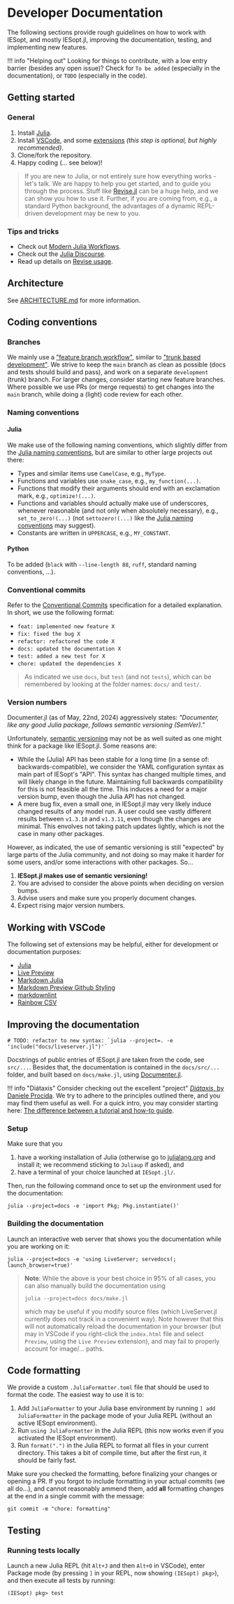 # Developer Documentation

The following sections provide rough guidelines on how to work with IESopt, and mostly IESopt.jl, improving the documentation, testing, and implementing new features.

!!! info "Helping out"
    Looking for things to contribute, with a low entry barrier (besides any open issue)? Check for `To be added` (especially in the documentation), or `TODO` (especially in the code).

## Getting started

### General

1. Install [Julia](https://julialang.org/downloads/).
2. Install [VSCode](https://code.visualstudio.com/), and some [extensions](#working-with-vscode) _(this step is optional, but highly recommended)_.
3. Clone/fork the repository.
4. Happy coding (... see below)!

> If you are new to Julia, or not entirely sure how everything works - let's talk. We are happy to help you get started, and to guide you through the process. Stuff like [Revise.jl](https://timholy.github.io/Revise.jl/) can be a huge help, and we can show you how to use it. Further, if you are coming from, e.g., a standard Python background, the advantages of a dynamic REPL-driven development may be new to you.

### Tips and tricks

- Check out [Modern Julia Workflows](https://modernjuliaworkflows.github.io/).
- Check out the [Julia Discourse](https://discourse.julialang.org/).
- Read up details on [Revise usage](https://timholy.github.io/Revise.jl/stable/cookbook/).

## Architecture

See [ARCHITECTURE.md](https://github.com/ait-energy/IESopt.jl/main/blob/main/ARCHITECTURE.md) for more information.

## Coding conventions

### Branches

We mainly use a ["feature branch workflow"](https://www.atlassian.com/git/tutorials/comparing-workflows/feature-branch-workflow), similar to ["trunk based development"](https://trunkbaseddevelopment.com/). We strive to keep the `main` branch as clean as possible (docs and tests should build and pass), and work on a separate `development` (trunk) branch. For larger changes, consider starting new feature branches. Where possible we use PRs (or merge requests) to get changes into the `main` branch, while doing a (light) code review for each other.

### Naming conventions

#### Julia

We make use of the following naming conventions, which slightly differ from the [Julia naming conventions](https://docs.julialang.org/en/v1/manual/style-guide/1), but are similar to other large projects out there:

- Types and similar items use `CamelCase`, e.g., `MyType`.
- Functions and variables use `snake_case`, e.g., `my_function(...)`.
- Functions that modify their arguments should end with an exclamation mark, e.g., `optimize!(...)`.
- Functions and variables should actually make use of underscores, whenever reasonable (and not only when absolutely necessary), e.g., `set_to_zero!(...)` (not `settozero!(...)` like the [Julia naming conventions](https://docs.julialang.org/en/v1/manual/style-guide/1) may suggest).
- Constants are written in `UPPERCASE`, e.g., `MY_CONSTANT`.

#### Python

To be added (`black` with `--line-length 88`, `ruff`, standard naming conventions, ...).

### Conventional commits

Refer to the [Conventional Commits](https://www.conventionalcommits.org/) specification for a detailed explanation. In short, we use the following format:

- `feat: implemented new feature X`
- `fix: fixed the bug X`
- `refactor: refactored the code X`
- `docs: updated the documentation X`
- `test: added a new test for X`
- `chore: updated the dependencies X`

> As indicated we use `docs`, but `test` (and not `tests`), which can be remembered by looking at the folder names: `docs/` and `test/`.

### Version numbers

Documenter.jl (as of May, 22nd, 2024) aggressively states: _"Documenter, like any good Julia package, follows semantic versioning (SemVer)."_

Unfortunately, [semantic versioning](https://semver.org/) may not be as well suited as one might think for a package like IESopt.jl. Some reasons are:

- While the (Julia) API has been stable for a long time (in a sense of: backwards-compatible), we consider the YAML configuration syntax as main part of IESopt's "API". This syntax has changed multiple times, and will likely change in the future. Maintaining full backwards compatibility for this is not feasible all the time. This induces a need for a major version bump, even though the Julia API has not changed.
- A mere bug fix, even a small one, in IESopt.jl may very likely induce changed results of any model run. A user could see vastly different results between `v1.3.10` and `v1.3.11`, even though the changes are minimal. This envolves not taking patch updates lightly, which is not the case in many other packages.

However, as indicated, the use of semantic versioning is still "expected" by large parts of the Julia community, and not doing so may make it harder for some users, and/or some interactions with other packages. So...

1. **IESopt.jl makes use of semantic versioning!**
2. You are advised to consider the above points when deciding on version bumps.
3. Advise users and make sure you properly document changes.
4. Expect rising major version numbers.

## Working with VSCode

The following set of extensions may be helpful, either for development or documentation purposes:

- [Julia](https://marketplace.visualstudio.com/items?itemName=julialang.language-julia)
- [Live Preview](https://marketplace.visualstudio.com/items?itemName=ms-vscode.live-server)
- [Markdown Julia](https://marketplace.visualstudio.com/items?itemName=colinfang.markdown-julia)
- [Markdown Preview Github Styling](https://marketplace.visualstudio.com/items?itemName=bierner.markdown-preview-github-styles)
- [markdownlint](https://marketplace.visualstudio.com/items?itemName=DavidAnson.vscode-markdownlint)
- [Rainbow CSV](https://marketplace.visualstudio.com/items?itemName=mechatroner.rainbow-csv)

## Improving the documentation

```@meta
# TODO: refactor to new syntax: `julia --project=. -e 'include("docs/liveserver.jl")'`
```

Docstrings of public entries of IESopt.jl are taken from the code, see `src/...`. Besides that, the documentation is contained in the `docs/src/...` folder, and built based on `docs/make.jl`, using [Documenter.jl](https://documenter.juliadocs.org/).

!!! info "Diátaxis"
    Consider checking out the excellent "project" [_Diátaxis_, by Daniele Procida](https://diataxis.fr/). We try to adhere to the principles outlined there, and you may find them useful as well. For a quick intro, you may consider starting here: [The difference between a tutorial and how-to guide](https://diataxis.fr/tutorials-how-to/).

### Setup

Make sure that you

1. have a working installation of Julia (otherwise go to [julialang.org](https://julialang.org/downloads/) and install it; we recommend sticking to `Juliaup` if asked), and
2. have a terminal of your choice launched at `IESopt.jl/`.

Then, run the following command once to set up the environment used for the documentation:

```console
julia --project=docs -e 'import Pkg; Pkg.instantiate()'
```

### Building the documentation

Launch an interactive web server that shows you the documentation while you are working on it:

```console
julia --project=docs -e 'using LiveServer; servedocs(; launch_browser=true)'
```

> **Note**: While the above is your best choice in 95% of all cases, you can also manually build the documentation using
>
> ```console
> julia --project=docs docs/make.jl
> ```
>
> which may be useful if you modify source files (which LiveServer.jl currently does not track in a convenient way). Note however that this will not automatically reload the documentation in your browser (but may in VSCode if you right-click the `index.html` file and select `Preview`, using the `Live Preview` extension), and may fail to properly account for image/... paths.

## Code formatting

We provide a custom `.JuliaFormatter.toml` file that should be used to format the code. The easiest way to use it is to:

1. Add `JuliaFormatter` to your Julia base environment by running `] add JuliaFormatter` in the package mode of your Julia REPL (without an active IESopt environment).
2. Run `using JuliaFormatter` in the Julia REPL (this now works even if you activated the IESopt environment).
3. Run `format(".")` in the Julia REPL to format all files in your current directory. This takes a bit of compile time, but after the first run, it should be fairly fast.

Make sure you checked the formatting, before finalizing your changes or opening a PR. If you forgot to include formatting in your actual commits (we all do...), and cannot reasonably ammend them, add **all** formatting changes at the end in a single commit with the message:

```console
git commit -m "chore: formatting"
```

## Testing

### Running tests locally

Launch a new Julia REPL (hit `Alt+J` and then `Alt+O` in VSCode), enter Package mode (by pressing `]` in your REPL, now showing `(IESopt) pkg>`), and then execute all tests by running:

```console
(IESopt) pkg> test
```
